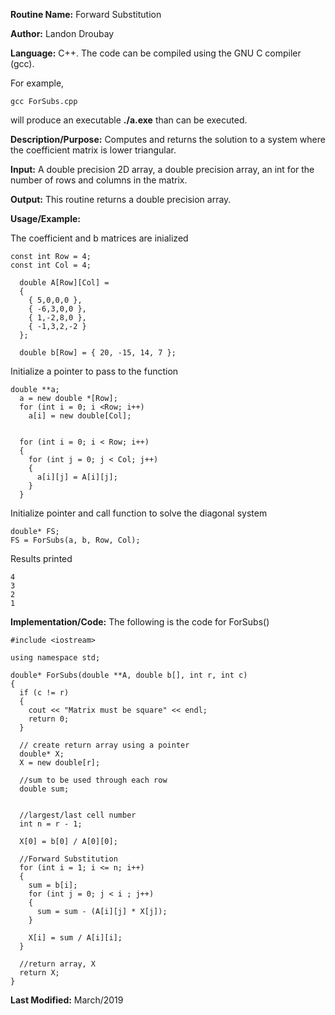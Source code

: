 **Routine Name:**           Forward Substitution

**Author:** Landon Droubay

**Language:** C++. The code can be compiled using the GNU C compiler (gcc).

For example,

    gcc ForSubs.cpp

will produce an executable **./a.exe** than can be executed. 

**Description/Purpose:** Computes and returns the solution to a system where the coefficient matrix is lower triangular.

**Input:** A double precision 2D array, a double precision array, an int for the number of rows and columns in the matrix.

**Output:** This routine returns a double precision array.

**Usage/Example:**

The coefficient and b matrices are inialized

```c_cpp
const int Row = 4;
const int Col = 4;

  double A[Row][Col] =
  {
    { 5,0,0,0 },
    { -6,3,0,0 },
    { 1,-2,8,0 },
    { -1,3,2,-2 }
  };

  double b[Row] = { 20, -15, 14, 7 };
```

Initialize a pointer to pass to the function

```c_cpp
double **a;
  a = new double *[Row];
  for (int i = 0; i <Row; i++)
    a[i] = new double[Col];


  for (int i = 0; i < Row; i++)
  {
    for (int j = 0; j < Col; j++)
    {
      a[i][j] = A[i][j];
    }
  }
```

Initialize pointer and call function to solve the diagonal system

```c_cpp
double* FS;
FS = ForSubs(a, b, Row, Col);
```

Results printed

```c_cpp
4
3
2
1
```

**Implementation/Code:** The following is the code for ForSubs()

```c_cpp
#include <iostream>

using namespace std;

double* ForSubs(double **A, double b[], int r, int c)
{
  if (c != r)
  {
    cout << "Matrix must be square" << endl;
    return 0;
  }

  // create return array using a pointer
  double* X;
  X = new double[r];

  //sum to be used through each row
  double sum;


  //largest/last cell number
  int n = r - 1;

  X[0] = b[0] / A[0][0];

  //Forward Substitution
  for (int i = 1; i <= n; i++)
  {
    sum = b[i];
    for (int j = 0; j < i ; j++)
    {
      sum = sum - (A[i][j] * X[j]);
    }

    X[i] = sum / A[i][i];
  }

  //return array, X
  return X;
}
```
**Last Modified:** March/2019


